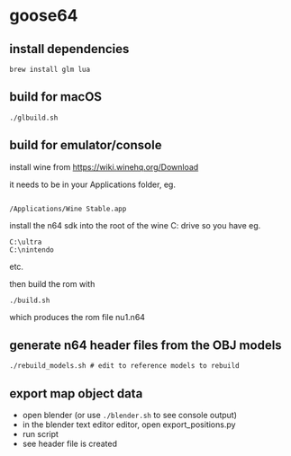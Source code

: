 # goose64

## install dependencies
```
brew install glm lua

```

## build for macOS

``
./glbuild.sh
``

## build for emulator/console

install wine from https://wiki.winehq.org/Download

it needs to be in your Applications folder, eg.
```

/Applications/Wine Stable.app
```

install the n64 sdk into the root of the wine C: drive so you have eg.
```
C:\ultra
C:\nintendo
```
etc.

then build the rom with

```
./build.sh
```

which produces the rom file nu1.n64


## generate n64 header files from the OBJ models
```
./rebuild_models.sh # edit to reference models to rebuild
```

## export map object data

- open blender (or use `./blender.sh` to see console output)
- in the blender text editor editor, open export_positions.py
- run script
- see header file is created

